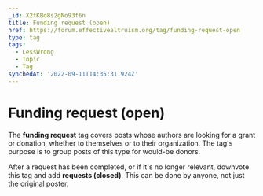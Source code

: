 ```yaml
---
_id: X2fKBo8s2gNo93f6n
title: Funding request (open)
href: https://forum.effectivealtruism.org/tag/funding-request-open
type: tag
tags:
  - LessWrong
  - Topic
  - Tag
synchedAt: '2022-09-11T14:35:31.924Z'
---
```

# Funding request (open)

The **funding request** tag covers posts whose authors are looking for a grant or donation, whether to themselves or to their organization. The tag's purpose is to group posts of this type for would-be donors. 

After a request has been completed, or if it's no longer relevant, downvote this tag and add **requests (closed)**. This can be done by anyone, not just the original poster.
